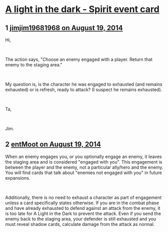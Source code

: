 # [A light in the dark - Spirit event card](https://community.fantasyflightgames.com/topic/113958-a-light-in-the-dark-spirit-event-card/)

## 1 [jimjim19681968 on August 19, 2014](https://community.fantasyflightgames.com/topic/113958-a-light-in-the-dark-spirit-event-card/?do=findComment&comment=1211915)

Hi,

 

The action says, "Choose an enemy engaged with a player. Return that enemy to the staging area."

 

My question is, is the character he was engaged to exhausted (and remains exhausted) or is refresh, ready to attack? (I suspect he remains exhausted).

 

Ta,

 

Jim.

## 2 [entMoot on August 19, 2014](https://community.fantasyflightgames.com/topic/113958-a-light-in-the-dark-spirit-event-card/?do=findComment&comment=1212125)

When an enemy engages you, or you optionally engage an enemy, it leaves the staging area and is considered "engaged with you". This engagement is between the player and the enemy, not a particular ally/hero and the enemy. You will find cards that talk about "enemies not engaged with you" in future expansions.

 

Additionally, there is no need to exhaust a character as part of engagement unless a card specifically states otherwise. If you are in the combat phase and have already exhausted to defend against an attack from the enemy, it is too late for A Light in the Dark to prevent the attack. Even if you send the enemy back to the staging area, your defender is still exhausted and you must reveal shadow cards, calculate damage from the attack as normal.

